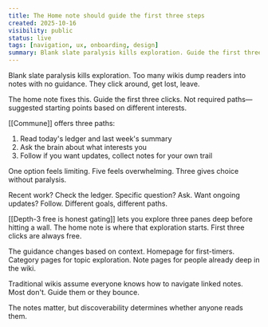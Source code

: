 ```yaml
---
title: The Home note should guide the first three steps
created: 2025-10-16
visibility: public
status: live
tags: [navigation, ux, onboarding, design]
summary: Blank slate paralysis kills exploration. Guide the first three clicks—ledger, ask, follow—so readers find value before leaving.
---
```


Blank slate paralysis kills exploration. Too many wikis dump readers into notes with no guidance. They click around, get lost, leave.

The home note fixes this. Guide the first three clicks. Not required paths—suggested starting points based on different interests.

[[Commune]] offers three paths:
1. Read today's ledger and last week's summary
2. Ask the brain about what interests you
3. Follow if you want updates, collect notes for your own trail

One option feels limiting. Five feels overwhelming. Three gives choice without paralysis.

Recent work? Check the ledger. Specific question? Ask. Want ongoing updates? Follow. Different goals, different paths.

[[Depth-3 free is honest gating]] lets you explore three panes deep before hitting a wall. The home note is where that exploration starts. First three clicks are always free.

The guidance changes based on context. Homepage for first-timers. Category pages for topic exploration. Note pages for people already deep in the wiki.

Traditional wikis assume everyone knows how to navigate linked notes. Most don't. Guide them or they bounce.

The notes matter, but discoverability determines whether anyone reads them.
